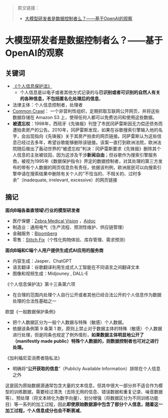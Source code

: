 > 原文链接：
>
> - [大模型研发者是数据控制者么？——基于OpenAI的观察](https://mp.weixin.qq.com/s/KDihU6FzytKRxfurAbMucg)

# 大模型研发者是数据控制者么？——基于OpenAI的观察

## 关键词

- [《个人信息保护法》](https://www.gov.cn/xinwen/2021-08/20/content_5632486.htm)
  - 个人信息是以电子或者其他方式记录的与**已识别或者可识别的自然人有关的各种信息，不包括匿名化处理后的信息**。
- 法律主体：个人信息控制者，处理者
- [Common Crawl](https://commoncrawl.org/)： 一个非营利性组织，定期抓取互联网公开网页，并将这些数据存储在 Amazon S3 上，使得任何人都可以免费访问和使用这些数据。
- **被遗忘权**：1998年，西班牙《先锋报》刊登了市民冈萨雷斯因无力偿还债务而遭拍卖房产的公告。2010年，冈萨雷斯发现，如果在谷歌搜索引擎输入他的名字，会出现指向《先锋报》关于其房产拍卖的网页链接。冈萨雷斯认为这些信息已经过去多年，希望谷歌能够删除该链接。该案一直打到欧洲法院，欧洲法院随后做出了轰动世界的“被遗忘权”判决：冈萨雷斯要求《先锋报》删除其个人信息的主张被驳回，因为这涉及干涉**新闻自由**；但谷歌作为搜索引擎服务商，被视为1995年《数据保护指令》界定的数据控制者，对其处理的第三方发布的带有个人数据的网页信息负有责任，依据该判例，欧洲居民可以向搜索引擎申请在搜索结果中删除有关个人的“不恰当的、不相关的、过时多余”（inadequate, irrelevant, excessive）的网页链接



## 摘记

**面向B端各垂直领域\行业的模型研发者**

- 医疗保健：[Zebra Medical Vision](https://www.zebra.cn/ap/en/solutions/industry/healthcare.html) ，[Aidoc](https://www.aidoc.com/)
- 制造业：通用电气（生产流程、预测性维护、供应链管理）
- 金融服务：[Bloomberg](https://www.bloomberg.com/)
- 零售：[Stitch Fix](https://www.stitchfix.com/)（个性化购物体验、库存管理、需求预测）

**面向B端和C端个人用户提供生成式AI应用的服务商**

- 内容生成：Jasper、ChatGPT
- 语言翻译：谷歌翻译利用生成式人工智能在不同语言之间翻译文本
- 图像和视频生成：Midjouney , DALL-E



《个人信息保护法》第十三条第六项

- 在合理的范围内处理个人自行公开或者其他已经合法公开的个人信息作为数据处理的合法性基础之一

欧盟《一般数据保护条例》

- 把个人数据区分为一般个人数据与特殊（敏感）个人数据。
- 依据该条例第 9 条第 1 款，原则上禁止对于数据主体的特殊（敏感）个人数据进行处理，但是同条也规定了例外情形，**如果数据主体明显地公开了（manifestly made public）特殊个人数据的，则数据控制者也可对之进行处理。**

《加利福尼亚消费者隐私法》

- 明确将“**公开获取的信息**”（Publicly Available Information）排除在个人信息之外



这是因为原始数据源通常包含大量的文本信息，但其中很大一部分并不适合作为模型的训练数据，需要经过清洗（去除无用的信息、错误数据和重复记录、噪音数据等）、预处理（将文本转化为数字向量）、划分增强（将数据区分为不同训练功能目）等一系列的加工过程，因此**即使原始数据源中包含了部分个人信息，随着这一加工过程，个人信息成分也会不断衰减**。

